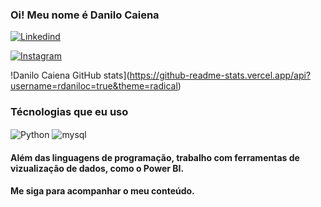 ### Oi! Meu nome é Danilo Caiena


[![Linkedind](https://img.shields.io/badge/LinkedIn-0077B5?style=for-the-badge&logo=linkedin&logoColor=white)](https://www.linkedin.com/in/danilocaiena/)

[![Instagram](https://img.shields.io/badge/Instagram-E4405F?style=for-the-badge&logo=instagram&logoColor=white)](https://www.instagram.com/danilocaiena/)

!Danilo Caiena GitHub stats](https://github-readme-stats.vercel.app/api?username=rdaniloc=true&theme=radical)

### Técnologias que eu uso

<div style="display: inline_block">
  <img align = "center" alt = "Python" src = "https://img.shields.io/badge/Python-3776AB?style=for-the-badge&logo=python&logoColor=white
" /> 
  <img align = "center" alt = "mysql" src = "https://img.shields.io/badge/MySQL-00000F?style=for-the-badge&logo=mysql&logoColor=white" /> 
</div>

#### Além das linguagens de programação, trabalho com ferramentas de vizualização de dados, como o Power BI.

#### Me siga para acompanhar o meu conteúdo.
